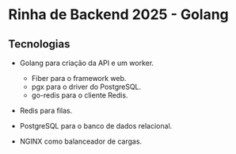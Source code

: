 # Rinha de Backend 2025 - Golang

## Tecnologias

- Golang para criação da API e um worker.

  - Fiber para o framework web.
  - pgx para o driver do PostgreSQL.
  - go-redis para o cliente Redis.

- Redis para filas.
- PostgreSQL para o banco de dados relacional.
- NGINX como balanceador de cargas.
